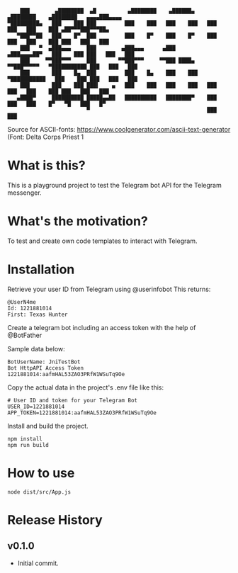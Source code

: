 ```
    ███        ▄████████  ▄█          ▄████████    ▄██████▄     ▄████████    ▄████████   ▄▄▄▄███▄▄▄▄   
▀█████████▄   ███    ███ ███         ███    ███   ███    ███   ███    ███   ███    ███ ▄██▀▀▀███▀▀▀██▄ 
   ▀███▀▀██   ███    █▀  ███         ███    █▀    ███    █▀    ███    ███   ███    ███ ███   ███   ███ 
    ███   ▀  ▄███▄▄▄     ███        ▄███▄▄▄      ▄███         ▄███▄▄▄▄██▀   ███    ███ ███   ███   ███ 
    ███     ▀▀███▀▀▀     ███       ▀▀███▀▀▀     ▀▀███ ████▄  ▀▀███▀▀▀▀▀   ▀███████████ ███   ███   ███ 
    ███       ███    █▄  ███         ███    █▄    ███    ███ ▀███████████   ███    ███ ███   ███   ███ 
    ███       ███    ███ ███▌    ▄   ███    ███   ███    ███   ███    ███   ███    ███ ███   ███   ███ 
   ▄████▀     ██████████ █████▄▄██   ██████████   ████████▀    ███    ███   ███    █▀   ▀█   ███   █▀  
                         ▀                                     ███    ███                              
```

Source for ASCII-fonts: https://www.coolgenerator.com/ascii-text-generator
(Font: Delta Corps Priest 1


# What is this?

This is a playground project to test the Telegram bot API for the Telegram messenger.

# What's the motivation?

To test and create own code templates to interact with Telegram.

# Installation
Retrieve your user ID from Telegram using @userinfobot
This returns:
```
@UserN4me
Id: 1221881014
First: Texas Hunter
```

Create a telegram bot including an access token with the help of @BotFather 

Sample data below:

```
BotUserName: JniTestBot
Bot HttpAPI Access Token
1221881014:aafmHAL53ZAO3PRfW1WSuTq9Oe
```

Copy the actual data in the project's .env file like this:
```
# User ID and token for your Telegram Bot
USER_ID=1221881014
APP_TOKEN=1221881014:aafmHAL53ZAO3PRfW1WSuTq9Oe

```

Install and build the project.

```
npm install
npm run build
```

# How to use
```
node dist/src/App.js
```

# Release History

## v0.1.0
- Initial commit.